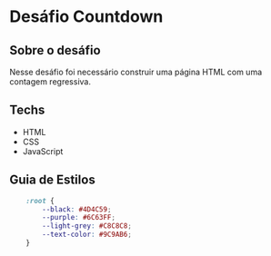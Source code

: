 # Desáfio Countdown

## Sobre o desáfio

Nesse desáfio foi necessário construir uma página HTML com uma contagem regressiva.

## Techs
 - HTML
 - CSS
 - JavaScript

## Guia de Estilos

```css
    :root {
        --black: #4D4C59;
        --purple: #6C63FF;
        --light-grey: #C8C8C8;
        --text-color: #9C9AB6;
    }
```
